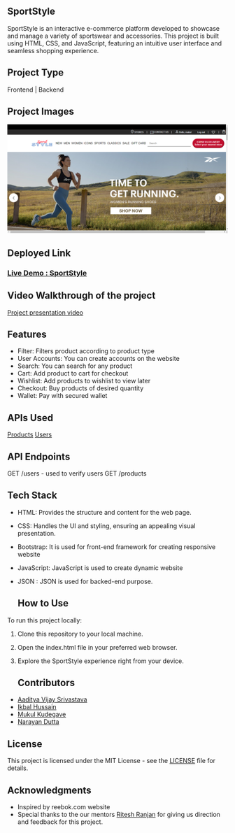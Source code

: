## SportStyle

SportStyle is an interactive e-commerce platform developed to showcase and manage a variety of sportswear and accessories. This project is built using HTML, CSS, and JavaScript, featuring an intuitive user interface and seamless shopping experience.

## Project Type
Frontend | Backend

## Project Images
![image](https://github.com/ikbal-hussain/Amendment-APIs_027/blob/main/assests/SportStyle%20page.png)
## Deployed Link
<h3><a href="https://sportstyle-reebok-inspired.netlify.app/">Live Demo : SportStyle</a></h3>


## Video Walkthrough of the project
<a href="https://youtu.be/ZKKcBcCgdS8">Project
presentation video</a>

## Features
- Filter: Filters product according to product type
- User Accounts: You can create accounts on the website
- Search: You can search for any product
- Cart: Add product to cart for checkout
- Wishlist: Add products to wishlist to view later
- Checkout: Buy products of desired quantity
- Wallet: Pay with secured wallet 





## APIs Used
[Products](https://mock-reebok-api.onrender.com/products)
[Users](https://mock-reebok-api.onrender.com/users)

## API Endpoints
GET /users - used to verify users
GET /products


## Tech Stack

  - HTML: Provides the structure and content for the web page.
  - CSS: Handles the UI and styling, ensuring an appealing visual presentation.
  - Bootstrap: It is used for front-end framework for creating
responsive website
  - JavaScript: JavaScript is used to create dynamic website
  - JSON : JSON is used for backed-end purpose.

    ## How to Use

To run this project locally:

  1. Clone this repository to your local machine.
  2. Open the index.html file in your preferred web browser.
  3. Explore the SportStyle experience right from your device.

     ## Contributors
     
  - <a href="https://github.com/Aadvi">Aaditya Vijay Srivastava</a>
  - <a href="https://github.com/ikbal-hussain">Ikbal Hussain</a>
  - <a href="https://github.com/Mukul-kudegave">Mukul Kudegave</a>
  - <a href="https://github.com/imrayn06">Narayan Dutta</a>

  
## License

  This project is licensed under the MIT License - see the [LICENSE](LICENSE) file for details.

## Acknowledgments

  - Inspired by reebok.com website
  - Special thanks to the our mentors <a href="https://github.com/RANJAN-ritesh">Ritesh Ranjan</a>
for giving us direction and feedback for this project.


